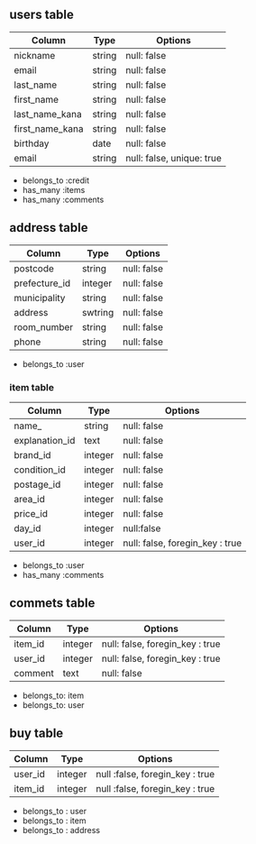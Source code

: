 

## users table
| Column           | Type     | Options                    |
| ---------------- | ----     | -------                    |
|  nickname        |  string  |  null: false               |
|  email           |  string  |  null: false               |
|  last_name       |  string  |  null: false               |
|  first_name      |  string  |  null: false               |
|  last_name_kana  |  string  |  null: false               |
|  first_name_kana |  string  |  null: false               |
|  birthday        |  date    |  null: false               |
|  email           | string   |  null: false, unique: true |

- belongs_to :credit
- has_many :items
- has_many :comments



## address table

| Column          | Type    | Options     |
| ------          | ----    | -------     |
| postcode        | string  | null: false |
| prefecture_id   | integer | null: false |
| municipality    | string  | null: false |
| address         | swtring | null: false |
| room_number     | string  | null: false |
| phone           | string  | null: false |

- belongs_to :user





 
### item table
| Column          | Type    | Options                         |
| ------          | ----    | -------                         |
| name_           | string  | null: false                     |
| explanation_id  | text    | null: false                     |
| brand_id        | integer | null: false                     |
| condition_id    | integer | null: false                     |
| postage_id      | integer | null: false                     |
| area_id         | integer | null: false                     |
| price_id        | integer | null: false                     |
| day_id          | integer | null:false                      |
| user_id         | integer | null: false, foregin_key : true |

- belongs_to :user
- has_many :comments





## commets table
| Column  | Type    | Options                         |
| ------  | ----    | -------                         |
| item_id | integer | null: false, foregin_key : true |
| user_id | integer | null: false, foregin_key : true |
| comment | text    | null: false                      |

- belongs_to: item
- belongs_to: user


## buy table
| Column  | Type    | Options                         |
| ------  | ----    | -------                         |
| user_id | integer | null :false, foregin_key : true |
| item_id | integer | null :false, foregin_key : true |                   
 
- belongs_to : user
- belongs_to : item
- belongs_to : address
